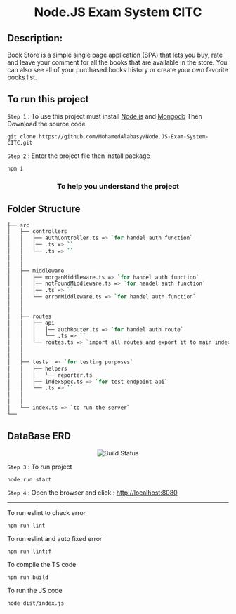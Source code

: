 <h1 align="center">Node.JS Exam System CITC</h1>

## Description:

Book Store is a simple single page application (SPA) that lets you buy, rate and leave your comment for all the books that are available in the store.
You can also see all of your purchased books history or create your own favorite books list.

## To run this project

`Step 1` : To use this project must install [Node.js](https://nodejs.org/en/) and [Mongodb](https://www.mongodb.com/try/download/community) Then Download the source code

```
git clone https://github.com/MohamedAlabasy/Node.JS-Exam-System-CITC.git
```

`Step 2` : Enter the project file then install package

```
npm i
```

<h3 align="center">To help you understand the project</h3>

## Folder Structure

```bash
├── src
│   ├── controllers
│   │   ├── authController.ts => `for handel auth function`
│   │   │── .ts => ``
│   │   └── .ts => ``
│   │
│   │
│   ├── middleware
│   │   ├── morganMiddleware.ts => `for handel auth function`
│   │   │── notFoundMiddleware.ts => `for handel auth function`
│   │   │── .ts => ``
│   │   └── errorMiddleware.ts => `for handel auth function`
│   │
│   │
│   ├── routes
│   │   ├── api
│   │   │   │── authRouter.ts => `for handel auth route`
│   │   │   └── .ts => ``
│   │   └── routes.ts => `import all routes and export it to main index`
│   │
│   │
│   ├── tests  => `for testing purposes`
│   │   ├── helpers
│   │   │   └── reporter.ts
│   │   ├── indexSpec.ts => `for test endpoint api`
│   │   └── .ts => ``
│   │
│   │
│   └── index.ts => `to run the server`
└──
```

## DataBase ERD

<p align="center">
   <img src="https://user-images.githubusercontent.com/93389016/175783536-ffd35e77-90df-4531-ab0b-70f804822e6a.jpg" alt="Build Status">
</p>

`Step 3` : To run project

```
node run start
```

`Step 4` : Open the browser and click : [http://localhost:8080](http://localhost:8080)

<hr>

To run eslint to check error

```
npm run lint
```

To run eslint and auto fixed error

```
npm run lint:f
```

To compile the TS code

```
npm run build
```

To run the JS code

```
node dist/index.js
```
